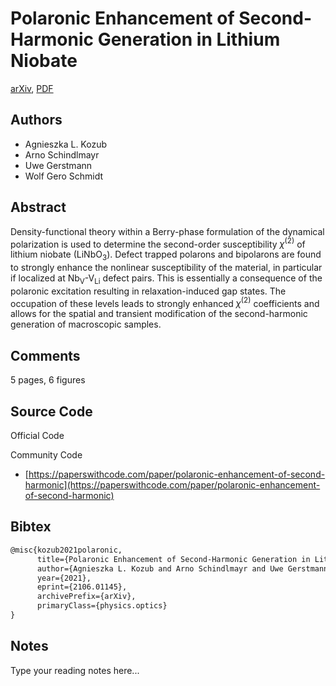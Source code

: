
# Polaronic Enhancement of Second-Harmonic Generation in Lithium Niobate

[arXiv](https://arxiv.org/abs/2106.01145), [PDF](https://arxiv.org/pdf/2106.01145.pdf)

## Authors

- Agnieszka L. Kozub
- Arno Schindlmayr
- Uwe Gerstmann
- Wolf Gero Schmidt

## Abstract

Density-functional theory within a Berry-phase formulation of the dynamical polarization is used to determine the second-order susceptibility $\chi^{(2)}$ of lithium niobate (LiNbO$_3$). Defect trapped polarons and bipolarons are found to strongly enhance the nonlinear susceptibility of the material, in particular if localized at Nb$_\mathrm{V}$-V$_{\mathrm{Li}}$ defect pairs. This is essentially a consequence of the polaronic excitation resulting in relaxation-induced gap states. The occupation of these levels leads to strongly enhanced $\chi^{(2)}$ coefficients and allows for the spatial and transient modification of the second-harmonic generation of macroscopic samples.

## Comments

5 pages, 6 figures

## Source Code

Official Code



Community Code

- [https://paperswithcode.com/paper/polaronic-enhancement-of-second-harmonic](https://paperswithcode.com/paper/polaronic-enhancement-of-second-harmonic)

## Bibtex

```tex
@misc{kozub2021polaronic,
      title={Polaronic Enhancement of Second-Harmonic Generation in Lithium Niobate}, 
      author={Agnieszka L. Kozub and Arno Schindlmayr and Uwe Gerstmann and Wolf Gero Schmidt},
      year={2021},
      eprint={2106.01145},
      archivePrefix={arXiv},
      primaryClass={physics.optics}
}
```

## Notes

Type your reading notes here...

